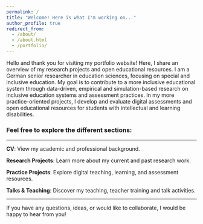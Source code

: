 ```yaml
---
permalink: /
title: "Welcome! Here is what I'm working on..."
author_profile: true
redirect_from: 
  - /about/
  - /about.html
  - /portfolio/
---
```


Hello and thank you for visiting my portfolio website! Here, I share an overview of my research projects and open educational resources. I am a German senior researcher in education sciences, focusing on special and inclusive education. My goal is to contribute to a more inclusive educational system through data-driven, empirical and simulation-based research on inclusive education systems and assessment practices. In my more practice-oriented projects, I develop and evaluate digital assessments and open educational resources for students with intellectual and learning disabilities.

### Feel free to explore the different sections:
---

   **CV**: View my academic and professional background.
   
   **Research Projects**: Learn more about my current and past research work.
   
   **Practice Projects**: Explore digital teaching, learning, and assessment resources.
   
   **Talks & Teaching**: Discover my teaching, teacher training and talk activities.

---

If you have any questions, ideas, or would like to collaborate, I would be happy to hear from you!

